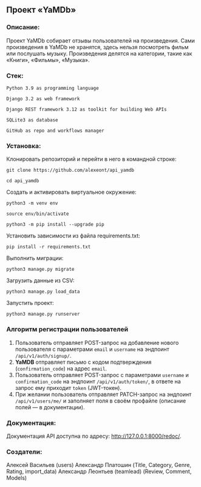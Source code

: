## Проект «YaMDb»

### Описание:

Проект YaMDb собирает отзывы пользователей на произведения. Сами произведения в YaMDb не хранятся, здесь нельзя посмотреть фильм или послушать музыку.
Произведения делятся на категории, такие как «Книги», «Фильмы», «Музыка».

### Стек:

```
Python 3.9 as programming language
```

```
Django 3.2 as web framework

```

```
Django REST framework 3.12 as toolkit for building Web APIs
```

```
SQLite3 as database
```

```
GitHub as repo and workflows manager
```

### Установка:

Клонировать репозиторий и перейти в него в командной строке:

```
git clone https://github.com/alexeont/api_yamdb

```

```
cd api_yamdb
```

Cоздать и активировать виртуальное окружение:

```
python3 -m venv env
```

```
source env/bin/activate
```

```
python3 -m pip install --upgrade pip
```

Установить зависимости из файла requirements.txt:

```
pip install -r requirements.txt
```

Выполнить миграции:

```
python3 manage.py migrate
```

Загрузить данные из CSV:

```
python3 manage.py load_data
```

Запустить проект:

```
python3 manage.py runserver
```

### Алгоритм регистрации пользователей

1. Пользователь отправляет POST-запрос на добавление нового пользователя с параметрами `email` и `username` на эндпоинт `/api/v1/auth/signup/`.
2. **YaMDB** отправляет письмо с кодом подтверждения (`confirmation_code`) на адрес  `email`.
3. Пользователь отправляет POST-запрос с параметрами `username` и `confirmation_code` на эндпоинт `/api/v1/auth/token/`, в ответе на запрос ему приходит `token` (JWT-токен).
4. При желании пользователь отправляет PATCH-запрос на эндпоинт `/api/v1/users/me/` и заполняет поля в своём профайле (описание полей — в документации).

### Документация:

Документация API доступна по адресу: http://127.0.0.1:8000/redoc/.

### Создатели:

Алексей Васильев (users)
Александр Платошин (Title, Category, Genre, Rating, import_data)
Александр Леонтьев (teamlead) (Review, Comment, Models)


